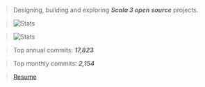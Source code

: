 >Designing, building and exploring ***Scala 3 open source*** projects.

>![Stats](https://github-readme-stats.vercel.app/api?username=objektwerks&show_icons=true&hide_border=true)

>![Stats](https://github-readme-stats.vercel.app/api/top-langs?username=objektwerks&hide=css,html,javascript)

>Top annual commits:  ***17,823***

>Top monthly commits: ***2,154***

>[Resume](https://github.com/objektwerks/resume)

<!--- https://github.com/anuraghazra/github-readme-stats --->
